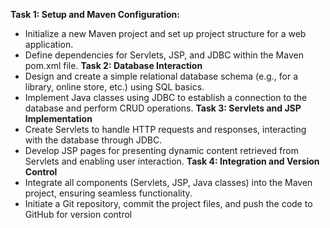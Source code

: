 **Task 1: Setup and Maven Configuration:**
- Initialize a new Maven project and set up project structure for a web application.
- Define dependencies for Servlets, JSP, and JDBC within the Maven pom.xml file.
**Task 2: Database Interaction**
- Design and create a simple relational database schema (e.g., for a library, online store, etc.)
using SQL basics.
- Implement Java classes using JDBC to establish a connection to the database and perform
CRUD operations.
**Task 3: Servlets and JSP Implementation**
- Create Servlets to handle HTTP requests and responses, interacting with the database
through JDBC.
- Develop JSP pages for presenting dynamic content retrieved from Servlets and enabling user
interaction.
**Task 4: Integration and Version Control**
- Integrate all components (Servlets, JSP, Java classes) into the Maven project, ensuring
seamless functionality.
- Initiate a Git repository, commit the project files, and push the code to GitHub for version
control
